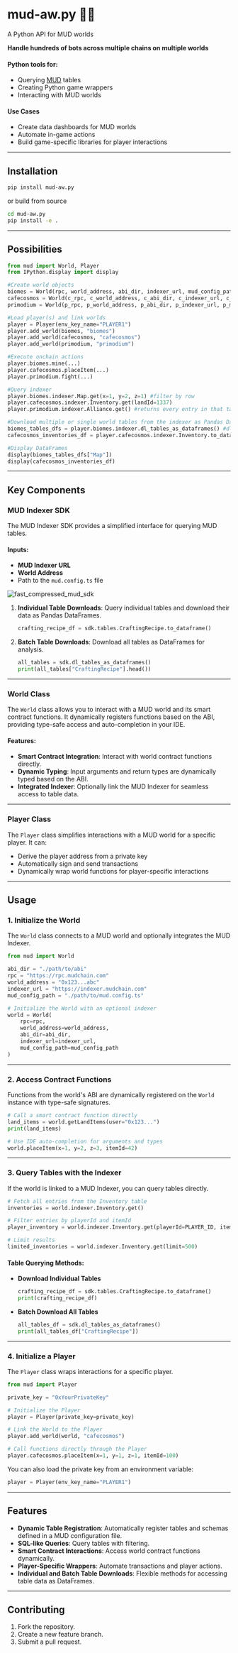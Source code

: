 # mud-aw.py 🧱🐍


A Python API for MUD worlds

**Handle hundreds of bots across multiple chains on multiple worlds**

#### Python tools for:

- Querying [MUD](https://mud.dev/) tables
- Creating Python game wrappers
- Interacting with MUD worlds

#### Use Cases

- Create data dashboards for MUD worlds
- Automate in-game actions
- Build game-specific libraries for player interactions

---

## Installation

```bash
pip install mud-aw.py
```

or build from source

```bash
cd mud-aw.py
pip install -e .
```

---

## Possibilities

```python
from mud import World, Player
from IPython.display import display

#Create world objects
biomes = World(rpc, world_address, abi_dir, indexer_url, mud_config_path)
cafecosmos = World(c_rpc, c_world_address, c_abi_dir, c_indexer_url, c_mud_config_path)
primodium = World(p_rpc, p_world_address, p_abi_dir, p_indexer_url, p_mud_config_path)

#Load player(s) and link worlds
player = Player(env_key_name="PLAYER1")
player.add_world(biomes, "biomes")
player.add_world(cafecosmos, "cafecosmos")
player.add_world(primodium, "primodium")

#Execute onchain actions
player.biomes.mine(...) 
player.cafecosmos.placeItem(...)
player.primodium.fight(...)

#Query indexer
player.biomes.indexer.Map.get(x=1, y=2, z=1) #filter by row
player.cafecosmos.indexer.Inventory.get(landId=1337)
player.primodium.indexer.Alliance.get() #returns every entry in that table

#Download multiple or single world tables from the indexer as Pandas DataFrames
biomes_tables_dfs = player.biomes.indexer.dl_tables_as_dataframes() #dl every table as dataframes
cafecosmos_inventories_df = player.cafecosmos.indexer.Inventory.to_dataframe() #optionally add filters

#Display DataFrames
display(biomes_tables_dfs["Map"])
display(cafecosmos_inventories_df)
```

---

## Key Components

### **MUD Indexer SDK**

The MUD Indexer SDK provides a simplified interface for querying MUD tables.

#### Inputs:
- **MUD Indexer URL**
- **World Address**
- Path to the `mud.config.ts` file

![fast_compressed_mud_sdk](https://github.com/user-attachments/assets/092bc23b-7253-4f71-a3f8-232d653386a9)

1. **Individual Table Downloads**: Query individual tables and download their data as Pandas DataFrames.
   ```python
   crafting_recipe_df = sdk.tables.CraftingRecipe.to_dataframe()
   ```
2. **Batch Table Downloads**: Download all tables as DataFrames for analysis.
   ```python
   all_tables = sdk.dl_tables_as_dataframes()
   print(all_tables["CraftingRecipe"].head())
   ```

---

### **World Class**

The `World` class allows you to interact with a MUD world and its smart contract functions. It dynamically registers functions based on the ABI, providing type-safe access and auto-completion in your IDE.

#### Features:
- **Smart Contract Integration**: Interact with world contract functions directly.
- **Dynamic Typing**: Input arguments and return types are dynamically typed based on the ABI.
- **Integrated Indexer**: Optionally link the MUD Indexer for seamless access to table data.

---

### **Player Class**

The `Player` class simplifies interactions with a MUD world for a specific player. It can:
- Derive the player address from a private key
- Automatically sign and send transactions
- Dynamically wrap world functions for player-specific interactions

---

## Usage

### 1. Initialize the World

The `World` class connects to a MUD world and optionally integrates the MUD Indexer.

```python
from mud import World

abi_dir = "./path/to/abi"
rpc = "https://rpc.mudchain.com"
world_address = "0x123...abc"
indexer_url = "https://indexer.mudchain.com"
mud_config_path = "./path/to/mud.config.ts"

# Initialize the World with an optional indexer
world = World(
    rpc=rpc,
    world_address=world_address,
    abi_dir=abi_dir,
    indexer_url=indexer_url,
    mud_config_path=mud_config_path
)
```

---

### 2. Access Contract Functions

Functions from the world's ABI are dynamically registered on the `World` instance with type-safe signatures.

```python
# Call a smart contract function directly
land_items = world.getLandItems(user="0x123...")
print(land_items)

# Use IDE auto-completion for arguments and types
world.placeItem(x=1, y=2, z=3, itemId=42)
```

---

### 3. Query Tables with the Indexer

If the world is linked to a MUD Indexer, you can query tables directly.

```python
# Fetch all entries from the Inventory table
inventories = world.indexer.Inventory.get()

# Filter entries by playerId and itemId
player_inventory = world.indexer.Inventory.get(playerId=PLAYER_ID, itemId=ITEM_ID)

# Limit results
limited_inventories = world.indexer.Inventory.get(limit=500)
```

#### Table Querying Methods:

- **Download Individual Tables**
   ```python
   crafting_recipe_df = sdk.tables.CraftingRecipe.to_dataframe()
   print(crafting_recipe_df)
   ```

- **Batch Download All Tables**
   ```python
   all_tables_df = sdk.dl_tables_as_dataframes()
   print(all_tables_df["CraftingRecipe"])
   ```

---

### 4. Initialize a Player

The `Player` class wraps interactions for a specific player.

```python
from mud import Player

private_key = "0xYourPrivateKey"

# Initialize the Player
player = Player(private_key=private_key)

# Link the World to the Player
player.add_world(world, "cafecosmos")

# Call functions directly through the Player
player.cafecosmos.placeItem(x=1, y=1, z=1, itemId=100)
```

You can also load the private key from an environment variable:

```python
player = Player(env_key_name="PLAYER1")
```

---

## Features

- **Dynamic Table Registration**: Automatically register tables and schemas defined in a MUD configuration file.
- **SQL-like Queries**: Query tables with filtering.
- **Smart Contract Interactions**: Access world contract functions dynamically.
- **Player-Specific Wrappers**: Automate transactions and player actions.
- **Individual and Batch Table Downloads**: Flexible methods for accessing table data as DataFrames.

---

## Contributing

1. Fork the repository.
2. Create a new feature branch.
3. Submit a pull request.


